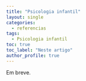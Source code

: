 ```yaml
---
title: "Psicologia infantil"
layout: single
categories:
  - referencias
tags:
  - Psicologia infantil
toc: true
toc_label: "Neste artigo"
author_profile: true
---
```

Em breve.